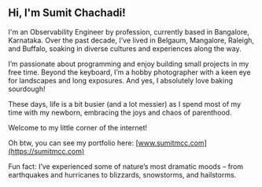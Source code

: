 ## Hi, I'm Sumit Chachadi!

I'm an Observability Engineer by profession, currently based in Bangalore, Karnataka. Over the past decade, I’ve lived in Belgaum, Mangalore, Raleigh, and Buffalo, soaking in diverse cultures and experiences along the way.

I’m passionate about programming and enjoy building small projects in my free time. Beyond the keyboard, I’m a hobby photographer with a keen eye for landscapes and long exposures. And yes, I absolutely love baking sourdough!

These days, life is a bit busier (and a lot messier) as I spend most of my time with my newborn, embracing the joys and chaos of parenthood.

Welcome to my little corner of the internet!

Oh btw, you can see my portfolio here: [www.sumitmcc.com](https://sumitmcc.com)


Fun fact: I’ve experienced some of nature’s most dramatic moods – from earthquakes and hurricanes to blizzards, snowstorms, and hailstorms.
